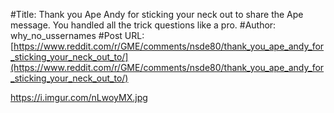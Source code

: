 #Title: Thank you Ape Andy for sticking your neck out to share the Ape message. You handled all the trick questions like a pro.
#Author: why_no_ussernames
#Post URL: [https://www.reddit.com/r/GME/comments/nsde80/thank_you_ape_andy_for_sticking_your_neck_out_to/](https://www.reddit.com/r/GME/comments/nsde80/thank_you_ape_andy_for_sticking_your_neck_out_to/)


https://i.imgur.com/nLwoyMX.jpg